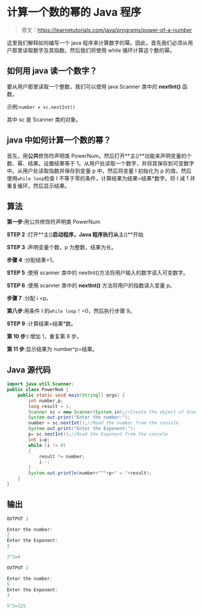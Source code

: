 # 计算一个数的幂的 Java 程序

> 原文：<https://learnetutorials.com/java/programs/power-of-a-number>

这里我们解释如何编写一个 java 程序来计算数字的幂。因此，首先我们必须从用户那里读取数字及其指数。然后我们将使用 while 循环计算这个数的幂。

## 如何用 java 读一个数字？

要从用户那里读取一个整数，我们可以使用 java Scanner 类中的 **nextInt()** 函数。

示例:`number = sc.nextInt()`

其中 sc 是 Scanner 类的对象。

## java 中如何计算一个数的幂？

首先，用**公共**修饰符声明类 PowerNum。然后打开**主()**功能来声明变量的个数、幂、结果。设置结果等于 1。从用户处读取一个数字，并将其保存到可变数字中。从用户处读取指数并保存到变量 p 中，然后将变量 I 初始化为 p 的值，然后使用`while loop`检查 I 不等于零的条件，计算结果为结果=结果*数字。将 I 减 1 并重复循环。然后显示结果。

## 算法

**第一步**:用公共修饰符声明类 PowerNum

**STEP 2** :打开**主()**启动程序，Java 程序执行从**主()**开始

**STEP 3** :声明变量个数，p 为整数，结果为长。

**步骤 4** :分配结果=1。

**STEP 5** :使用 scanner 类中的 nextInt()方法将用户输入的数字读入可变数字。

**STEP 6** :使用 scanner 类中的 **nextInt()** 方法将用户的指数读入变量 p。

**步骤 7** :分配 i =p。

**第八步**:用条件 I 的`while loop`！=0，然后执行步骤 9。

**STEP 9** :计算结果=结果*数。

**第 10 步**:I 增加 1，重复第 8 步。

**第 11 步**:显示结果为 number^p=结果。

## Java 源代码

```java
import java.util.Scanner;
public class PowerNum {
    public static void main(String[] args) {
        int number,p;
        long result = 1;
        Scanner sc = new Scanner(System.in);//Create the object of Scanner class.
        System.out.print("Enter the number:");
        number = sc.nextInt();//Read the number from the console
        System.out.print("Enter the Exponent:");
        p= sc.nextInt();//Read the Exponent from the console
        int i=p;
        while (i != 0)
        {
            result *= number;
            i--;
        }
        System.out.println(number+"^"+p+" = "+result);
    }
}

```

## 输出

```java
OUTPUT 1

Enter the number:
2
Enter the Exponent:
2

2^2=4

OUTPUT 2

Enter the number:
5
Enter the Exponent:
3

5^3=125 
```